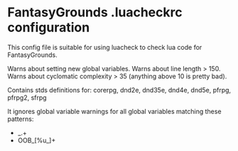 # FantasyGrounds .luacheckrc configuration
This config file is suitable for using luacheck to check lua code for FantasyGrounds.

Warns about setting new global variables. Warns about line length > 150.
Warns about cyclomatic complexity > 35 (anything above 10 is pretty bad).

Contains stds definitions for:
corerpg, dnd2e, dnd35e, dnd4e, dnd5e, pfrpg, pfrpg2, sfrpg

It ignores global variable warnings for all global variables matching these patterns:
* _.+
* OOB_[%u_]+
